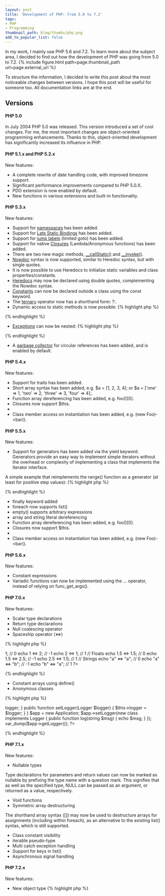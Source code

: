 ```yaml
---
layout: post
title: 'Development of PHP: from 5.0 to 7.2'
tags:
- PHP
- Programming
thumbnail_path: blog/thumbs/php.png
add_to_popular_list: false
---
```


In my work, I mainly use PHP 5.6 and 7.2. To learn more about the subject area, I decided to find out how the development of PHP was going from 5.0 to 7.2. 
 {% include figure.html path=page.thumbnail_path url=page.external_url %}

To structure the information, I decided to write this post about the most noticeable changes between versions. 
I hope this post will be useful  for someone too. All documentation links are at the end. 
## Versions
#### PHP 5.0

In July 2004 PHP 5.0 was released. This version introduced a set of cool changes. For me, the most important changes are object-oriented programming enhancements. Thanks to this, object-oriented development has significantly increased its influence in PHP.

#### PHP 5.1.x and PHP 5.2.x

New features: 
* A complete rewrite of date handling code, with improved timezone support.
* Significant performance improvements compared to PHP 5.0.X.
* PDO extension is now enabled by default.
* New functions in various extensions and built-in functionality.

#### PHP 5.3.x

New features: 
* Support for [namespaces](http://php.net/manual/en/language.namespaces.php) has been added.
* Support for [Late Static Bindings](http://php.net/manual/en/language.oop5.late-static-bindings.php) has been added.
* Support for [jump labels](http://php.net/manual/en/control-structures.goto.php) (limited goto) has been added.
* Support for native [Closures](http://php.net/manual/en/functions.anonymous.php) (Lambda/Anonymous functions) has been added.
* There are two new magic methods, [__callStatic()](http://php.net/manual/en/language.oop5.overloading.php#object.callstatic) and [__invoke()](http://php.net/manual/en/language.oop5.magic.php#object.invoke).
* [Nowdoc](http://php.net/manual/en/language.types.string.php#language.types.string.syntax.nowdoc) syntax is now supported, similar to Heredoc syntax, but with single quotes.
* It is now possible to use Heredocs to initialize static variables and class properties/constants.
* [Heredocs](http://php.net/manual/en/language.types.string.php#language.types.string.syntax.heredoc) may now be declared using double quotes, complementing the Nowdoc syntax.
* [Constants](http://php.net/manual/en/language.constants.syntax.php) can now be declared outside a class using the const keyword.
* The [ternary](http://php.net/manual/en/language.operators.comparison.php#language.operators.comparison.ternary) operator now has a shorthand form: ?:.
* Dynamic access to static methods is now possible:
{% highlight php %}
<?php
<?php
class C {
   public static $foo = 123;
}

$a = "C";
echo $a::$foo;
?>
{% endhighlight %}
* [Exceptions](http://php.net/manual/en/language.exceptions.php) can now be nested:
{% highlight php %}
<?php
class MyCustomException extends Exception {}

try {
    throw new MyCustomException("Exceptional", 112);
} catch (Exception $e) {
    /* Note the use of the third parameter to pass $e
     * into the RuntimeException. */
    throw new RuntimeException("Rethrowing", 911, $e);
}
?>
{% endhighlight %}
* A [garbage collector](http://php.net/manual/en/features.gc.php) for circular references has been added, and is enabled by default.

#### PHP 5.4.x
New features: 
* Support for traits has been added.
* Short array syntax has been added, e.g. $a = [1, 2, 3, 4]; or $a = ['one' => 1, 'two' => 2, 'three' => 3, 'four' => 4];.
* Function array dereferencing has been added, e.g. foo()[0].
* Closures now support $this.
* <?= is now always available, regardless of the short_open_tag php.ini option.
* Class member access on instantiation has been added, e.g. (new Foo)->bar().

#### PHP 5.5.x
New features: 
* Support for generators has been added via the yield keyword. Generators provide an easy way to implement simple iterators without the overhead or complexity of implementing a class that implements the Iterator interface.

A simple example that reimplements the range() function as a generator (at least for positive step values):
{% highlight php %}
<?php
function xrange($start, $limit, $step = 1) {
    for ($i = $start; $i <= $limit; $i += $step) {
        yield $i;
    }
}

echo 'Single digit odd numbers: ';

/*
 * Note that an array is never created or returned,
 * which saves memory.
 */
foreach (xrange(1, 9, 2) as $number) {
    echo "$number ";
}

echo "\n";
?>
{% endhighlight %}
* finally keyword added
* foreach now supports list()
* empty() supports arbitrary expressions
* array and string literal dereferencing
* Function array dereferencing has been added, e.g. foo()[0].
* Closures now support $this.
* <?= is now always available, regardless of the short_open_tag php.ini option.
* Class member access on instantiation has been added, e.g. (new Foo)->bar().

#### PHP 5.6.x
New features:
* Constant expressions
* Variadic functions can now be implemented using the ... operator, instead of relying on func_get_args().

#### PHP 7.0.x
New features:
* Scalar type declarations 
* Return type declarations 
* Null coalescing operator
* Spaceship operator (<=>)

{% highlight php %}
<?php
// Integers
echo 1 <=> 1; // 0
echo 1 <=> 2; // -1
echo 2 <=> 1; // 1

// Floats
echo 1.5 <=> 1.5; // 0
echo 1.5 <=> 2.5; // -1
echo 2.5 <=> 1.5; // 1
 
// Strings
echo "a" <=> "a"; // 0
echo "a" <=> "b"; // -1
echo "b" <=> "a"; // 1
?>
{% endhighlight %}

* Constant arrays using define() 
* Anonymous classes

{% highlight php %}
<?php
interface Logger {
    public function log(string $msg);
}

class Application {
    private $logger;

    public function getLogger(): Logger {
         return $this->logger;
    }

    public function setLogger(Logger $logger) {
         $this->logger = $logger;
    }
}

$app = new Application;
$app->setLogger(new class implements Logger {
    public function log(string $msg) {
        echo $msg;
    }
});

var_dump($app->getLogger());
?>
{% endhighlight %}

#### PHP 7.1.x
New features:
* Nullable types

Type declarations for parameters and return values can now be marked as nullable by prefixing the type name with a question mark. This signifies that as well as the specified type, NULL can be passed as an argument, or returned as a value, respectively.
* Void functions
* Symmetric array destructuring

The shorthand array syntax ([]) may now be used to destructure arrays for assignments (including within foreach), as an alternative to the existing list() syntax, which is still supported.
* Class constant visibility 
* iterable pseudo-type 
* Multi catch exception handling
* Support for keys in list() 
* Asynchronous signal handling 

#### PHP 7.2.x
New features:
* New object type
{% highlight php %}
<?php

function test(object $obj) : object
{
    return new SplQueue();
}

test(new StdClass());
{% endhighlight %}

* Abstract method overriding
* Password hashing with Argon2
* Extended string types for PDO
* Support for extended operations in LDAP

## Summary

In this article, I tried to describe all the most important changes that have been made to PHP from 5.0.

## See also

* [Migrating from PHP 4 to PHP 5.0.x](http://php.net/manual/en/migration5.php)
* [Migrating from PHP 5.0.x to PHP 5.1.x](http://php.net/manual/en/migration51.php)
* [Migrating from PHP 5.1.x to PHP 5.2.x](http://php.net/manual/en/migration52.php)
* [Migrating from PHP 5.2.x to PHP 5.3.x](http://php.net/manual/en/migration53.php)
* [Migrating from PHP 5.3.x to PHP 5.4.x](http://php.net/manual/en/migration54.php)
* [Migrating from PHP 5.4.x to PHP 5.5.x](http://php.net/manual/en/migration55.php)
* [Migrating from PHP 5.5.x to PHP 5.6.x](http://php.net/manual/en/migration56.php)
* [Migrating from PHP 5.6.x to PHP 7.0.x](http://php.net/manual/en/migration70.php)
* [Migrating from PHP 7.0.x to PHP 7.1.x](http://php.net/manual/en/migration71.php)
* [Migrating from PHP 7.1.x to PHP 7.2.x](http://php.net/manual/en/migration72.php)
